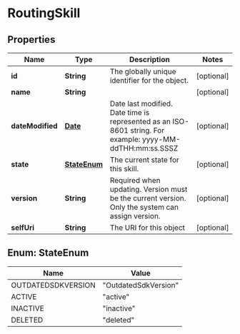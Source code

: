 
# RoutingSkill

## Properties
Name | Type | Description | Notes
------------ | ------------- | ------------- | -------------
**id** | **String** | The globally unique identifier for the object. |  [optional]
**name** | **String** |  |  [optional]
**dateModified** | [**Date**](Date.md) | Date last modified. Date time is represented as an ISO-8601 string. For example: yyyy-MM-ddTHH:mm:ss.SSSZ |  [optional]
**state** | [**StateEnum**](#StateEnum) | The current state for this skill. |  [optional]
**version** | **String** | Required when updating. Version must be the current version. Only the system can assign version. |  [optional]
**selfUri** | **String** | The URI for this object |  [optional]


<a name="StateEnum"></a>
## Enum: StateEnum
Name | Value
---- | -----
OUTDATEDSDKVERSION | &quot;OutdatedSdkVersion&quot;
ACTIVE | &quot;active&quot;
INACTIVE | &quot;inactive&quot;
DELETED | &quot;deleted&quot;



